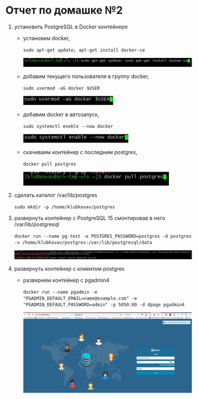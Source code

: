# Отчет по домашке №2

1. установить PostgreSQL в Docker контейнере
    * установим docker,
        
        `sudo apt-get update; apt-get install docker-ce`
        
        ![установка](../img/2/1.jpg)
    * добавим текущего пользователя в группу docker,
        
        `sudo usermod -aG docker $USER`
        
        ![установка](../img/2/2.jpg)
    * добавим docker в автозапуск,
        
        `sudo systemctl eneble --now docker`
        
        ![установка](../img/2/3.jpg)
    * скачиваем контейнер с последним postgres,
        
        `docker pull postgres`
        
        ![установка](../img/2/4.jpg)

1. сделать каталог /var/lib/postgres
    
    `sudo mkdir -p /home/klubkovav/postgres`
                                                                     
1. развернуть контейнер с PostgreSQL 15 смонтировав в него /var/lib/postgresql

    `docker run --name pg-test -e POSTGRES_PASSWORD=postgres -d postgres -v /home/klubkovav/postgres:/var/lib/postgresql/data`

    ![запуск](../img/2/9.jpg)

1. развернуть контейнер с клиентом postgres

    * развернем контейнер c pgadmin4

        `docker run --name pgadmin -e "PGADMIN_DEFAULT_EMAIL=name@example.com" -e "PGADMIN_DEFAULT_PASSWORD=admin" -p 5050:80 -d dpage pgadmin4`
    
        ![запуск](../img/2/7.jpg)
    